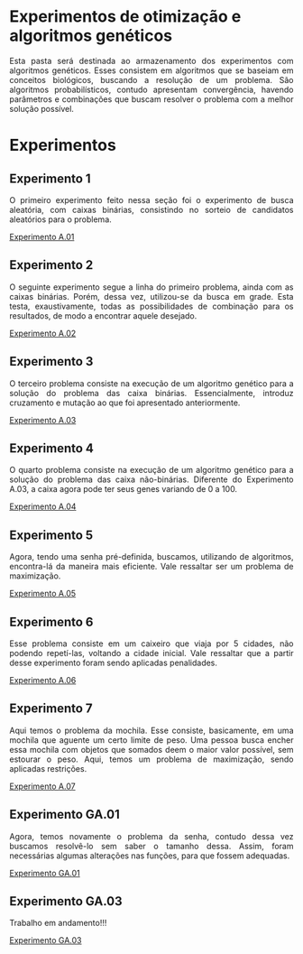 # Experimentos de otimização e algoritmos genéticos

<p align = "justify"> Esta pasta será destinada ao armazenamento dos experimentos com algoritmos genéticos. Esses consistem em algoritmos que se baseiam em conceitos biológicos, buscando a resolução de um problema. São algoritmos probabilísticos, contudo apresentam convergência, havendo parâmetros e combinações que buscam resolver o problema com a melhor solução possível. </p>

# Experimentos

## Experimento 1

<p align = "justify"> O primeiro experimento feito nessa seção foi o experimento de busca aleatória, com caixas binárias, consistindo no sorteio de candidatos aleatórios para o problema. </p>

<a href = "experimento A.01 - busca aleatoria.ipynb"> Experimento A.01</a>

## Experimento 2

<p align = "justify"> O seguinte experimento segue a linha do primeiro problema, ainda com as caixas binárias. Porém, dessa vez, utilizou-se da busca em grade. Esta testa, exaustivamente, todas as possibilidades de combinação para os resultados, de modo a encontrar aquele desejado. </p>

<a href = "experimento A.02 - busca em grade.ipynb"> Experimento A.02</a>

## Experimento 3

<p align = "justify"> O terceiro problema consiste na execução de um algoritmo genético para a solução do problema das caixa binárias. Essencialmente, introduz cruzamento e mutação ao que foi apresentado anteriormente. </p>

<a href = "experimento A.03 - algoritmo genetico.ipynb"> Experimento A.03</a>

## Experimento 4

<p align = "justify"> O quarto problema consiste na execução de um algoritmo genético para a solução do problema das caixa não-binárias. Diferente do Experimento A.03, a caixa agora pode ter seus genes variando de 0 a 100. </p>

<a href = "experimento A.04 - caixas nao-binarias.ipynb"> Experimento A.04 </a>

## Experimento 5

<p align = "justify"> Agora, tendo uma senha pré-definida, buscamos, utilizando de algoritmos, encontra-lá da maneira mais eficiente. Vale ressaltar ser um problema de maximização. </p>

<a href = "experimento A.05 - descobrindo a senha.ipynb"> Experimento A.05 </a>

## Experimento 6

<p align = "justify"> Esse problema consiste em um caixeiro que viaja por 5 cidades, não podendo repetí-las, voltando a cidade inicial. Vale ressaltar que a partir desse experimento foram sendo aplicadas penalidades. </p>

<a href = "experimento A.06 - o caixeiro viajante.ipynb"> Experimento A.06 </a>

## Experimento 7

<p align = "justify"> Aqui temos o problema da mochila. Esse consiste, basicamente, em uma mochila que aguente um certo limite de peso. Uma pessoa busca encher essa mochila com objetos que somados deem o maior valor possível, sem estourar o peso. Aqui, temos um problema de maximização, sendo aplicadas restrições. </p>

<a href = "experimento A.07 - aplicando restricoes.ipynb"> Experimento A.07 </a>

## Experimento GA.01

<p align = 'justify'> Agora, temos novamente o problema da senha, contudo dessa vez buscamos resolvê-lo sem saber o tamanho dessa. Assim, foram necessárias algumas alterações nas funções, para que fossem adequadas. </p>

<a href = "experimento GA.01 - senha de tamanho variavel.ipynb"> Experimento GA.01 </a>

## Experimento GA.03

<p align = 'justify'> Trabalho em andamento!!! </p>

<a href = "experimento GA.03 - caixeiro com gasolina infinita.ipynb"> Experimento GA.03 </a>
